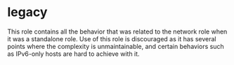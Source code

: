 # legacy

This role contains all the behavior that was related to the network
role when it was a standalone role.  Use of this role is discouraged
as it has several points where the complexity is unmaintainable, and
certain behaviors such as IPv6-only hosts are hard to achieve with it.
